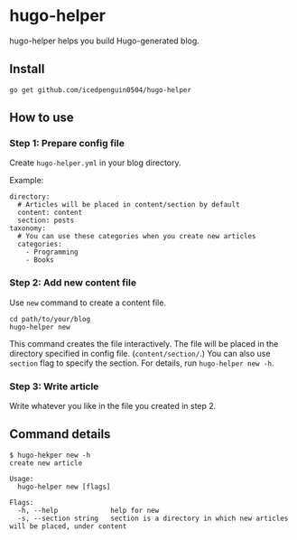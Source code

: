 # hugo-helper

hugo-helper helps you build Hugo-generated blog.

## Install

```
go get github.com/icedpenguin0504/hugo-helper
```

## How to use

### Step 1: Prepare config file

Create `hugo-helper.yml` in your blog directory.

Example:

```
directory:
  # Articles will be placed in content/section by default
  content: content
  section: posts
taxonomy:
  # You can use these categories when you create new articles
  categories:
    - Programming
    - Books
```

### Step 2: Add new content file

Use `new` command to create a content file.

```
cd path/to/your/blog
hugo-helper new
```

This command creates the file interactively. The file will be placed in the directory specified in config file. (`content/section/`.) You can also use `section` flag to specify the section. For details, run `hugo-helper new -h`.

### Step 3: Write article

Write whatever you like in the file you created in step 2.

## Command details

```
$ hugo-hekper new -h
create new article

Usage:
  hugo-helper new [flags]

Flags:
  -h, --help             help for new
  -s, --section string   section is a directory in which new articles will be placed, under content
```
